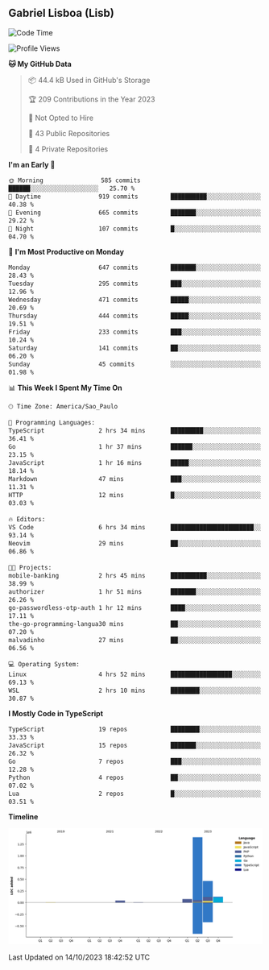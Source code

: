 ## Gabriel Lisboa (Lisb)

<!--START_SECTION:waka-->
![Code Time](http://img.shields.io/badge/Code%20Time-237%20hrs%2037%20mins-blue)

![Profile Views](http://img.shields.io/badge/Profile%20Views-0-blue)

**🐱 My GitHub Data** 

> 📦 44.4 kB Used in GitHub's Storage 
 > 
> 🏆 209 Contributions in the Year 2023
 > 
> 🚫 Not Opted to Hire
 > 
> 📜 43 Public Repositories 
 > 
> 🔑 4 Private Repositories 
 > 
**I'm an Early 🐤** 

```text
🌞 Morning                585 commits         ██████░░░░░░░░░░░░░░░░░░░   25.70 % 
🌆 Daytime                919 commits         ██████████░░░░░░░░░░░░░░░   40.38 % 
🌃 Evening                665 commits         ███████░░░░░░░░░░░░░░░░░░   29.22 % 
🌙 Night                  107 commits         █░░░░░░░░░░░░░░░░░░░░░░░░   04.70 % 
```
📅 **I'm Most Productive on Monday** 

```text
Monday                   647 commits         ███████░░░░░░░░░░░░░░░░░░   28.43 % 
Tuesday                  295 commits         ███░░░░░░░░░░░░░░░░░░░░░░   12.96 % 
Wednesday                471 commits         █████░░░░░░░░░░░░░░░░░░░░   20.69 % 
Thursday                 444 commits         █████░░░░░░░░░░░░░░░░░░░░   19.51 % 
Friday                   233 commits         ███░░░░░░░░░░░░░░░░░░░░░░   10.24 % 
Saturday                 141 commits         ██░░░░░░░░░░░░░░░░░░░░░░░   06.20 % 
Sunday                   45 commits          ░░░░░░░░░░░░░░░░░░░░░░░░░   01.98 % 
```


📊 **This Week I Spent My Time On** 

```text
🕑︎ Time Zone: America/Sao_Paulo

💬 Programming Languages: 
TypeScript               2 hrs 34 mins       █████████░░░░░░░░░░░░░░░░   36.41 % 
Go                       1 hr 37 mins        ██████░░░░░░░░░░░░░░░░░░░   23.15 % 
JavaScript               1 hr 16 mins        █████░░░░░░░░░░░░░░░░░░░░   18.14 % 
Markdown                 47 mins             ███░░░░░░░░░░░░░░░░░░░░░░   11.31 % 
HTTP                     12 mins             █░░░░░░░░░░░░░░░░░░░░░░░░   03.03 % 

🔥 Editors: 
VS Code                  6 hrs 34 mins       ███████████████████████░░   93.14 % 
Neovim                   29 mins             ██░░░░░░░░░░░░░░░░░░░░░░░   06.86 % 

🐱‍💻 Projects: 
mobile-banking           2 hrs 45 mins       ██████████░░░░░░░░░░░░░░░   38.99 % 
authorizer               1 hr 51 mins        ███████░░░░░░░░░░░░░░░░░░   26.26 % 
go-passwordless-otp-auth 1 hr 12 mins        ████░░░░░░░░░░░░░░░░░░░░░   17.11 % 
the-go-programming-langua30 mins             ██░░░░░░░░░░░░░░░░░░░░░░░   07.20 % 
malvadinho               27 mins             ██░░░░░░░░░░░░░░░░░░░░░░░   06.56 % 

💻 Operating System: 
Linux                    4 hrs 52 mins       █████████████████░░░░░░░░   69.13 % 
WSL                      2 hrs 10 mins       ████████░░░░░░░░░░░░░░░░░   30.87 % 
```

**I Mostly Code in TypeScript** 

```text
TypeScript               19 repos            ████████░░░░░░░░░░░░░░░░░   33.33 % 
JavaScript               15 repos            ███████░░░░░░░░░░░░░░░░░░   26.32 % 
Go                       7 repos             ███░░░░░░░░░░░░░░░░░░░░░░   12.28 % 
Python                   4 repos             ██░░░░░░░░░░░░░░░░░░░░░░░   07.02 % 
Lua                      2 repos             █░░░░░░░░░░░░░░░░░░░░░░░░   03.51 % 
```



**Timeline**

![Lines of Code chart](https://raw.githubusercontent.com/tenlisboa/tenlisboa/main/assets/bar_graph.png)


 Last Updated on 14/10/2023 18:42:52 UTC
<!--END_SECTION:waka-->
